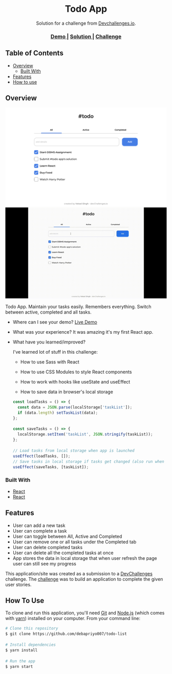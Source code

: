 <!-- Please update value in the {}  -->

<h1 align="center">Todo App</h1>

<div align="center">
   Solution for a challenge from  <a href="http://devchallenges.io" target="_blank">Devchallenges.io</a>.
</div>

<div align="center">
  <h3>
    <a href="https://deb-todo-list.netlify.app/">
      Demo
    </a>
    <span> | </span>
    <a href="https://devchallenges.io/solutions/nlqdrRc8Y5ZnVEou4xiN">
      Solution
    </a>
    <span> | </span>
    <a href="https://devchallenges.io/challenges/hH6PbOHBdPm6otzw2De5">
      Challenge
    </a>
  </h3>
</div>

<!-- TABLE OF CONTENTS -->

## Table of Contents

- [Overview](#overview)
  - [Built With](#built-with)
- [Features](#features)
- [How to use](#how-to-use)


<!-- OVERVIEW -->

## Overview

![screenshot](screenshots/screenshot-desktop.png)
![gif](screenshots/todo.gif)

Todo App. Maintain your tasks easily. Remembers everything. Switch between active, completed and all tasks.

- Where can I see your demo?
  [Live Demo](https://deb-todo-list.netlify.app/)

- What was your experience?
  It was amazing it's my first React app.

- What have you learned/improved?

  I've learned lot of stuff in this challenge:

  - How to use Sass with React

  - How to use CSS Modules to style React components

  - How to work with hooks like useState and useEffect

  - How to save data in browser's local storage

  ```js
  const loadTasks = () => {
  	const data = JSON.parse(localStorage['taskList']);
  	if (data.length) setTaskList(data);
  };

  const saveTasks = () => {
  	localStorage.setItem('taskList', JSON.stringify(taskList));
  };

  // Load tasks from local storage when app is launched
  useEffect(loadTasks, []);
  // Save tasks in local storage if tasks get changed (also run when it loads)
  useEffect(saveTasks, [taskList]);
  ```

### Built With

- [React](https://reactjs.org/)
- [React](https://sass-lang.com/)

## Features

- User can add a new task
- User can complete a task
- User can toggle between All, Active and Completed
- User can remove one or all tasks under the Completed tab
- User can delete completed tasks
- User can delete all the completed tasks at once
- App stores the data in local storage that when user refresh the page user can still see my progress

This application/site was created as a submission to a [DevChallenges](https://devchallenges.io/challenges) challenge. The [challenge](https://devchallenges.io/challenges/hH6PbOHBdPm6otzw2De5) was to build an application to complete the given user stories.

## How To Use

To clone and run this application, you'll need [Git](https://git-scm.com) and [Node.js](https://nodejs.org/en/download/) (which comes with [yarn](https://yarnpkg.com/)) installed on your computer. From your command line:

```bash
# Clone this repository
$ git clone https://github.com/debapriyo007/todo-list

# Install dependencies
$ yarn install

# Run the app
$ yarn start
```



